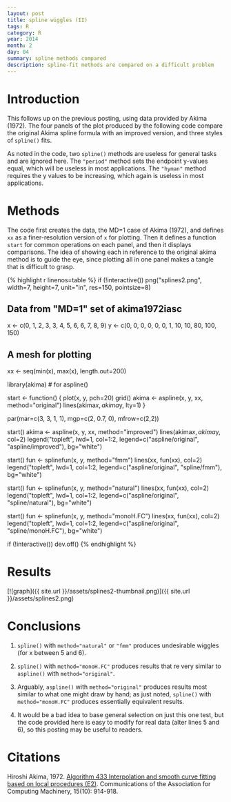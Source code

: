 ```yaml
---
layout: post
title: spline wiggles (II)
tags: R
category: R
year: 2014
month: 2
day: 04
summary: spline methods compared
description: spline-fit methods are compared on a difficult problem
---
```


# Introduction 

This follows up on the previous posting, using data provided by Akima (1972).  The four panels of the plot produced by the following code compare the original Akima spline formula with an improved version, and three styles of ``spline()`` fits.  

As noted in the code, two ``spline()`` methods are useless for general tasks and are ignored here.  The ``"period"`` method sets the endpoint y-values equal, which will be useless in most applications.  The ``"hyman"`` method requires the y values to be increasing, which again is useless in most applications.

# Methods

The code first creates the data, the MD=1 case of Akima (1972), and defines ``xx`` as a finer-resolution version of ``x`` for plotting.  Then it defines a function ``start`` for common operations on each panel, and then it displays comparisons.  The idea of showing each in reference to the original akima method is to guide the eye, since plotting all in one panel makes a tangle that is difficult to grasp.

{% highlight r linenos=table %} 
if (!interactive()) png("splines2.png", width=7, height=7, unit="in", res=150, pointsize=8)

## Data from "MD=1" set of akima1972iasc
x <- c(0, 1, 2, 3, 3, 4, 5,  6,  6,  7,   8,   9)
y <- c(0, 0, 0, 0, 0, 0, 1, 10, 10, 80, 100, 150)

## A mesh for plotting
xx <- seq(min(x), max(x), length.out=200)

library(akima)                         # for aspline()

start <- function()
{
    plot(x, y, pch=20)
    grid()
    akima <- aspline(x, y, xx, method="original")
    lines(akima$x, akima$y, lty=1)
}

par(mar=c(3, 3, 1, 1), mgp=c(2, 0.7, 0), mfrow=c(2,2))

start()
akima <- aspline(x, y, xx, method="improved")
lines(akima$x, akima$y, col=2)
legend("topleft", lwd=1, col=1:2, legend=c("aspline/original", "aspline/improved"), bg="white")

start()
fun <- splinefun(x, y, method="fmm")
lines(xx, fun(xx), col=2)
legend("topleft", lwd=1, col=1:2, legend=c("aspline/original", "spline/fmm"), bg="white")


start()
fun <- splinefun(x, y, method="natural")
lines(xx, fun(xx), col=2)
legend("topleft", lwd=1, col=1:2, legend=c("aspline/original", "spline/natural"), bg="white")


start()
fun <- splinefun(x, y, method="monoH.FC")
lines(xx, fun(xx), col=2)
legend("topleft", lwd=1, col=1:2, legend=c("aspline/original", "spline/monoH.FC"), bg="white")


if (!interactive()) dev.off()
{% endhighlight %}

# Results

[![graph]({{ site.url }}/assets/splines2-thumbnail.png)]({{ site.url }}/assets/splines2.png)

# Conclusions

1. ``spline()`` with ``method="natural"`` or ``"fmm"`` produces undesirable wiggles (for x between 5 and 6).

2. ``spline()`` with ``method="monoH.FC"`` produces results that re very similar to ``aspline()`` with ``method="original"``.

3. Arguably, ``aspline()`` with ``method="original"`` produces results most similar to what one might draw by hand; as just noted, ``spline()`` with ``method="monoH.FC"`` produces essentially equivalent results.

4. It would be a bad idea to base general selection on just this one test, but the code provided here is easy to modify for real data (alter lines 5 and 6), so this posting may be useful to readers.


# Citations

Hiroshi Akima, 1972. [Algorithm 433 Interpolation and smooth curve fitting based on local procedures (E2)](http://dl.acm.org/citation.cfm?doid=355604.355605).  Communications of the Association for Computing Machinery, 15(10): 914-918.
 

